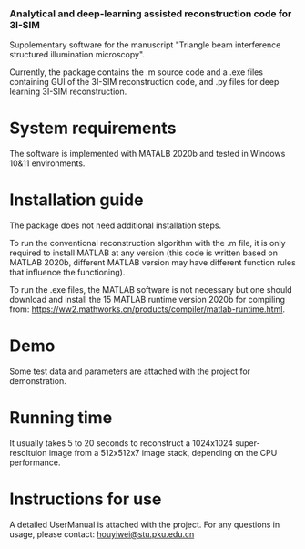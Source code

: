 ### Analytical and deep-learning assisted reconstruction code for 3I-SIM

Supplementary software for the manuscript "Triangle beam interference structured illumination microscopy".

Currently, the package contains the .m source code and a .exe files containing GUI of the 3I-SIM reconstruction code, and .py files for deep learning 3I-SIM reconstruction.

# System requirements
The software is implemented with MATALB 2020b and tested in Windows 10&11 environments.


# Installation guide
The package does not need additional installation steps. 

To run the conventional reconstruction algorithm with the .m file, it is only required to install MATLAB at any version (this code is written based on MATLAB 2020b, different MATLAB version may have different function rules that influence the functioning).

To run the .exe files, the MATLAB software is not necessary but one should download and install the 15 MATLAB runtime version 2020b for compiling from: https://ww2.mathworks.cn/products/compiler/matlab-runtime.html.

# Demo
Some test data and parameters are attached with the project for demonstration. 

# Running time
It usually takes 5 to 20 seconds to reconstruct a 1024x1024 super-resoltuion image from a 512x512x7 image stack, depending on the CPU performance. 

# Instructions for use
A detailed UserManual is attached with the project. For any questions in usage, please contact: houyiwei@stu.pku.edu.cn
